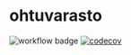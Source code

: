 # ohtuvarasto

![workflow badge](https://github.com/smannist/ohtuvarasto/workflows/CI/badge.svg)
[![codecov](https://codecov.io/gh/smannist/ohtuvarasto/branch/main/graph/badge.svg?token=N2Y3NXG9GO)](https://codecov.io/gh/smannist/ohtuvarasto)
